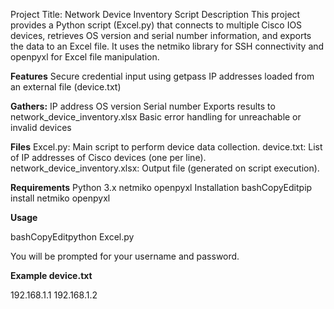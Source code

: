 Project Title: Network Device Inventory Script
Description
This project provides a Python script (Excel.py) that connects to multiple Cisco IOS devices, retrieves OS version and serial number information, and exports the data to an Excel file. It uses the netmiko library for SSH connectivity and openpyxl for Excel file manipulation.

**Features**
Secure credential input using getpass
IP addresses loaded from an external file (device.txt)

**Gathers:**
IP address
OS version
Serial number
Exports results to network_device_inventory.xlsx
Basic error handling for unreachable or invalid devices

**Files**
Excel.py: Main script to perform device data collection.
device.txt: List of IP addresses of Cisco devices (one per line).
network_device_inventory.xlsx: Output file (generated on script execution).

**Requirements**
Python 3.x
netmiko
openpyxl
Installation
bashCopyEditpip install netmiko openpyxl

**Usage**

bashCopyEditpython Excel.py

You will be prompted for your username and password.

**Example device.txt**

192.168.1.1
192.168.1.2
